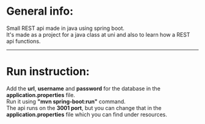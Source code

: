 # General info:
Small REST api made in java using spring boot.  
It's made as a project for a java class at uni and also to learn how a REST api functions.  
  
---------------------------------------------------------------------------------------------------------------------------------  
  
# Run instruction:                                                                                                         
Add the **url**, **username** and **password** for the database in the **application.properties** file.  
Run it using **"mvn spring-boot:run"** command.  
The api runs on the **3001 port**, but you can change that in the **application.properties** file which you can find under resources.  
